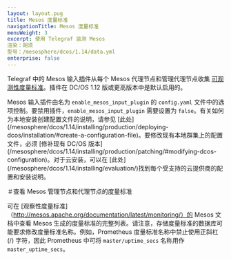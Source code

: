 ```yaml
---
layout: layout.pug
title: Mesos 度量标准
navigationTitle: Mesos 度量标准
menuWeight: 3
excerpt: 使用 Telegraf 监测 Mesos
渲染：胡须
型号：/mesosphere/dcos/1.14/data.yml
enterprise: false
---
```


Telegraf 中的 Mesos 输入插件从每个 Mesos 代理节点和管理代理节点收集 [可观测性度量标准](http://mesos.apache.org/documentation/latest/monitoring/)。插件在 DC/OS 1.12 版或更高版本中是默认启用的。

Mesos 输入插件由名为 `enable_mesos_input_plugin` 的 `config.yaml` 文件中的选项控制。要禁用插件，`enable_mesos_input_plugin` 需要设置为 `false`。有关如何为本地安装创建配置文件的说明，请参见 [此处] (/mesosphere/dcos/1.14/installing/production/deploying-dcos/installation/#create-a-configuration-file)。要修改现有本地群集上的配置文件，必须 [修补现有 DC/OS 版本] (/mesosphere/dcos/1.14/installing/production/patching/#modifying-dcos-configuration)。对于云安装，可以在 [此处] (/mesosphere/dcos/1.14/installing/evaluation/)找到每个受支持的云提供商的配置和安装说明。

＃查看 Mesos 管理节点和代理节点的度量标准
 
可在 [观察性度量标准] （http://mesos.apache.org/documentation/latest/monitoring/）的 Mesos 文档中查看 Mesos 生成的度量标准的完整列表。请注意，存储度量标准的数据库可能要求修改度量标准名称。例如，Prometheus 度量标准名称中禁止使用正斜杠 (/) 字符，因此 Prometheus 中可将 `master/uptime_secs` 名称用作 `master_uptime_secs`。
